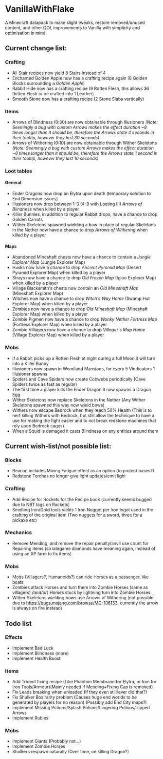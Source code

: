 # VanillaWithFlake
A Minecraft datapack to make slight tweaks, restore removed/unused content, and other QOL improvements to Vanilla with simplicity and optimisation in mind.

## Current change list:

### Crafting
- All Stair recipes now yield 8 Stairs instead of 4
- Enchanted Golden Apple now has a crafting recipe again (8 Golden Blocks surrounding a *Golden Apple*)
- Rabbit Hide now has a crafting recipe (9 Rotten Flesh, this allows 36 Rotten Flesh to be crafted into 1 Leather)
- Smooth Stone now has a crafting recipe (2 Stone Slabs vertically)

### Items
- Arrows of Blindness (0:30) are now obtainable through Illusioners *(Note: Seemingly a bug with custom Arrows makes the effect duration ~8 times longer than it should be, therefore the Arrows state 4 seconds in their tooltip, however they last 30 seconds)*
- Arrows of Withering (0:10) are now obtainable through Wither Skeletons *(Note: Seemingly a bug with custom Arrows makes the effect duration ~8 times longer than it should be, therefore the Arrows state 1 second in their tooltip, however they last 10 seconds)*

### Loot tables
#### General
- Ender Dragons now drop an Elytra upon death (temporary solution to End Dimension issues)
- Illusioners now drop between 1-3 (4-9 with Looting III) *Arrows of Blindness* when killed by a player
- Killer Bunnies, in addition to regular Rabbit drops, have a chance to drop Golden Carrots
- Wither Skeletons spawned wielding a bow in place of regular Skeletons in the Nether now have a chance to drop *Arrows of Withering* when killed by a player

#### Maps
- Abandoned Mineshaft chests now have a chance to contain a *Jungle Explorer Map* (Jungle Explorer Map)
- Husks now have a chance to drop *Ancient Pyramid Map* (Desert Pyramid Explorer Map) when killed by a player
- Strays now have a chance to drop *Old Frozen Map* (Igloo Explorer Map) when killed by a player
- Village Blacksmith's chests now contain an *Old Mineshaft Map* (Mineshaft Explorer Map)
- Witches now have a chance to drop *Witch's Way Home* (Swamp Hut Explorer Map) when killed by a player
- Zombies now have a chance to drop *Old Mineshaft Map* (Mineshaft Explorer Map) when killed by a player
- Zombie Pigmen now have a chance to drop *Wonky Nether Fortress Map* (Fortress Explorer Map) when killed by a player
- Zombie Villagers now have a chance to drop *Villager's Map Home* (Village Explorer Map) when killed by a player

### Mobs
- If a Rabbit picks up a Rotten Flesh at night during a full Moon it will turn into a Killer Bunny
- Illusioners now spawn in Woodland Mansions, for every 5 Vindicators 1 Illusioner spawns
- Spiders and Cave Spiders now create Cobwebs periodically (Cave Spiders twice as fast as regular)
- The first time a player kills the Ender Dragon it now spawns a Dragon Egg
- Wither Skeletons now replace Skeletons in the Nether (Any Wither Skeletons spawned this way now wield bows)
- Withers now escape Bedrock when they reach 50% Health (This is to nerf killing Withers with Bedrock, but still allow the technique to have a use for making the fight easier and to not break redstone machines that rely upon Bedrock cages)
- When a Squid is damaged it casts Blindness on any entities around them

## Current wish-list/not possible list:

### Blocks
- Beacon includes Mining Fatigue effect as an option (to protect bases?)
- Redstone Torches no longer give light updates/emit light

### Crafting
- Add Recipe for Rockets for the Recipe book (currently seems bugged due to NBT tags on Rockets)
- Smelting Iron/Gold tools yields 1 Iron Nugget per Iron Ingot used in the crafting of the original item (Two nuggets for a sword, three for a pickaxe etc)

### Mechanics
- Remove Mending, and remove the repair penalty/anvil use count for Repairing items (so lategame diamonds have meaning again, instead of using an XP farm to fix items)

### Mobs
- Mobs (Villagers?, Humanoids?) can ride Horses as a passenger, like boats
- Zombies attack Horses and turn them into Zombie Horses (same as villagers) *(and/or)* Horses stuck by lightning turn into Zombie Horses
- Wither Skeletons wielding bows use Arrows of Withering (not possible due to https://bugs.mojang.com/browse/MC-106133, currently the arrow is always on fire instead)
 
## Todo list

### Effects
- Implement Bad Luck
- Implement Blindness (more)
- Implement Health Boost

### Items
- Add Trident fixing recipe (Like Phantom Membrane for Elytra, or Iron for Iron Tools/Armour)(Mainly needed if Mending+Fixing Cap is removed)
- Fix Leads breaking when unloaded (If they even still/ever did that?)
- Fix Shulker Box rarity problem (Causes huge end worlds to be generated by players for no reason) (Possibly add End City maps?)
- Implement Missing Potions/Splash Potions/Lingering Potions/Tipped Arrows
- Implement Rubies

### Mobs
- Implement Giants (Probably not...)
- Implement Zombie Horses
- Shulkers respawn naturally (Over time, on killing Dragon?)